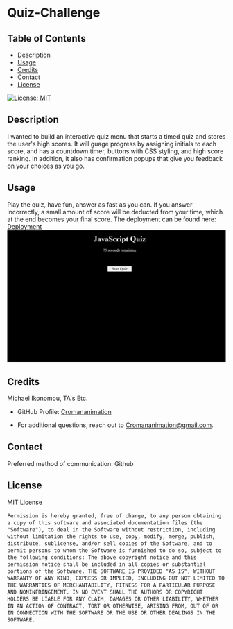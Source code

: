 # Quiz-Challenge

## Table of Contents
 - [Description](#description)
 - [Usage](#usage)
 - [Credits](#credits)
 - [Contact](#contact)
 - [License](#license)


[![License: MIT](https://img.shields.io/badge/License-MIT-yellow.svg)](https://opensource.org/licenses/MIT)

## Description
I wanted to build an interactive quiz menu that starts a timed quiz and stores the user's high scores. It will guage progress by assigning initials to each score, and has a countdown timer, buttons with CSS styling, and high score ranking. In addition, it also has confirmation popups that give you feedback on your choices as you go.

## Usage
Play the quiz, have fun, answer as fast as you can. If you answer incorrectly, a small amount of score will be deducted from your time, which at the end becomes your final score. The deployment can be found here: [Deployment](https://cromananimation.github.io/Quiz-Challenge/)
![Quiz Preview](./assets/images/preview.png)

## Credits
Michael Ikonomou, TA's Etc.


- GitHub Profile: [Cromananimation](https://github.com/Cromananimation)

- For additional questions, reach out to Cromananimation@gmail.com.

## Contact

Preferred method of communication: Github



## License

MIT License

    Permission is hereby granted, free of charge, to any person obtaining a copy of this software and associated documentation files (the "Software"), to deal in the Software without restriction, including without limitation the rights to use, copy, modify, merge, publish, distribute, sublicense, and/or sell copies of the Software, and to permit persons to whom the Software is furnished to do so, subject to the following conditions: The above copyright notice and this permission notice shall be included in all copies or substantial portions of the Software. THE SOFTWARE IS PROVIDED "AS IS", WITHOUT WARRANTY OF ANY KIND, EXPRESS OR IMPLIED, INCLUDING BUT NOT LIMITED TO THE WARRANTIES OF MERCHANTABILITY, FITNESS FOR A PARTICULAR PURPOSE AND NONINFRINGEMENT. IN NO EVENT SHALL THE AUTHORS OR COPYRIGHT HOLDERS BE LIABLE FOR ANY CLAIM, DAMAGES OR OTHER LIABILITY, WHETHER IN AN ACTION OF CONTRACT, TORT OR OTHERWISE, ARISING FROM, OUT OF OR IN CONNECTION WITH THE SOFTWARE OR THE USE OR OTHER DEALINGS IN THE SOFTWARE.